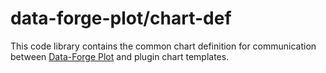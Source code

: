 # data-forge-plot/chart-def

This code library contains the common chart definition for communication between [Data-Forge Plot](https://www.npmjs.com/package/data-forge-plot) and plugin chart templates.